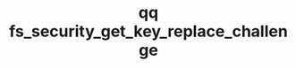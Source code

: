 ---
category: fs
command: fs_security_get_key_replace_challenge
optional_options:
- alternate:
  - --key
  help: The identifier or name of the key for which to get a security challenge.
  name: -k
  required: true
permalink: /qq-cli-command-guide/fs/fs_security_get_key_replace_challenge.html
positional_options: []
sidebar: qq_cli_command_reference_sidebar
summary: This section explains how to use the <code>qq fs_security_get_key_replace_challenge</code>
  command.
synopsis: Get a security challenge for replacing the specified key without affecting
  the snapshots and snapshot policies associated with it.
title: qq fs_security_get_key_replace_challenge
usage: qq fs_security_get_key_replace_challenge [-h] -k KEY
zendesk_source: qq CLI Command Guide

---
